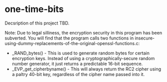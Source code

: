 one-time-bits
=============
Decsription of this project TBD.

Note: Due to legal silliness, the encryption security in this program has been subverted. You will find that the program calls two functions in insecure-using-dummy-replacements-of-the-original-openssl-functions.c:
* _RAND_bytes() - This is used to generate random bytes for certain encryption keys. Instead of using a cryptographically-secure random number generator, it just returns a predictable 16-bit sequence.
* _EVP_get_cipherbyname() - This will always return the RC2 cipher using a paltry 40-bit key, regardless of the cipher name passed into it.
